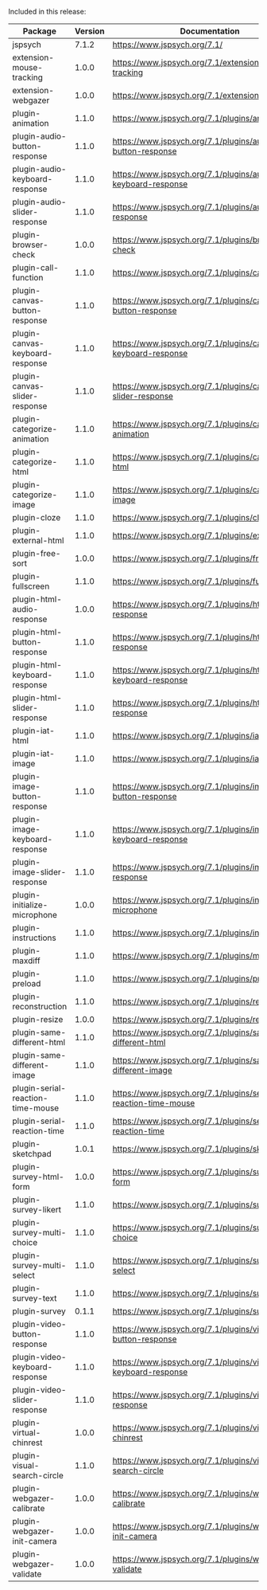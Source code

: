 Included in this release:

Package|Version|Documentation
--- | --- | ---
jspsych|7.1.2|https://www.jspsych.org/7.1/
extension-mouse-tracking|1.0.0|https://www.jspsych.org/7.1/extensions/mouse-tracking
extension-webgazer|1.0.0|https://www.jspsych.org/7.1/extensions/webgazer
plugin-animation|1.1.0|https://www.jspsych.org/7.1/plugins/animation
plugin-audio-button-response|1.1.0|https://www.jspsych.org/7.1/plugins/audio-button-response
plugin-audio-keyboard-response|1.1.0|https://www.jspsych.org/7.1/plugins/audio-keyboard-response
plugin-audio-slider-response|1.1.0|https://www.jspsych.org/7.1/plugins/audio-slider-response
plugin-browser-check|1.0.0|https://www.jspsych.org/7.1/plugins/browser-check
plugin-call-function|1.1.0|https://www.jspsych.org/7.1/plugins/call-function
plugin-canvas-button-response|1.1.0|https://www.jspsych.org/7.1/plugins/canvas-button-response
plugin-canvas-keyboard-response|1.1.0|https://www.jspsych.org/7.1/plugins/canvas-keyboard-response
plugin-canvas-slider-response|1.1.0|https://www.jspsych.org/7.1/plugins/canvas-slider-response
plugin-categorize-animation|1.1.0|https://www.jspsych.org/7.1/plugins/categorize-animation
plugin-categorize-html|1.1.0|https://www.jspsych.org/7.1/plugins/categorize-html
plugin-categorize-image|1.1.0|https://www.jspsych.org/7.1/plugins/categorize-image
plugin-cloze|1.1.0|https://www.jspsych.org/7.1/plugins/cloze
plugin-external-html|1.1.0|https://www.jspsych.org/7.1/plugins/external-html
plugin-free-sort|1.0.0|https://www.jspsych.org/7.1/plugins/free-sort
plugin-fullscreen|1.1.0|https://www.jspsych.org/7.1/plugins/fullscreen
plugin-html-audio-response|1.0.0|https://www.jspsych.org/7.1/plugins/html-audio-response
plugin-html-button-response|1.1.0|https://www.jspsych.org/7.1/plugins/html-button-response
plugin-html-keyboard-response|1.1.0|https://www.jspsych.org/7.1/plugins/html-keyboard-response
plugin-html-slider-response|1.1.0|https://www.jspsych.org/7.1/plugins/html-slider-response
plugin-iat-html|1.1.0|https://www.jspsych.org/7.1/plugins/iat-html
plugin-iat-image|1.1.0|https://www.jspsych.org/7.1/plugins/iat-image
plugin-image-button-response|1.1.0|https://www.jspsych.org/7.1/plugins/image-button-response
plugin-image-keyboard-response|1.1.0|https://www.jspsych.org/7.1/plugins/image-keyboard-response
plugin-image-slider-response|1.1.0|https://www.jspsych.org/7.1/plugins/image-slider-response
plugin-initialize-microphone|1.0.0|https://www.jspsych.org/7.1/plugins/initialize-microphone
plugin-instructions|1.1.0|https://www.jspsych.org/7.1/plugins/instructions
plugin-maxdiff|1.1.0|https://www.jspsych.org/7.1/plugins/maxdiff
plugin-preload|1.1.0|https://www.jspsych.org/7.1/plugins/preload
plugin-reconstruction|1.1.0|https://www.jspsych.org/7.1/plugins/reconstruction
plugin-resize|1.0.0|https://www.jspsych.org/7.1/plugins/resize
plugin-same-different-html|1.1.0|https://www.jspsych.org/7.1/plugins/same-different-html
plugin-same-different-image|1.1.0|https://www.jspsych.org/7.1/plugins/same-different-image
plugin-serial-reaction-time-mouse|1.1.0|https://www.jspsych.org/7.1/plugins/serial-reaction-time-mouse
plugin-serial-reaction-time|1.1.0|https://www.jspsych.org/7.1/plugins/serial-reaction-time
plugin-sketchpad|1.0.1|https://www.jspsych.org/7.1/plugins/sketchpad
plugin-survey-html-form|1.0.0|https://www.jspsych.org/7.1/plugins/survey-html-form
plugin-survey-likert|1.1.0|https://www.jspsych.org/7.1/plugins/survey-likert
plugin-survey-multi-choice|1.1.0|https://www.jspsych.org/7.1/plugins/survey-multi-choice
plugin-survey-multi-select|1.1.0|https://www.jspsych.org/7.1/plugins/survey-multi-select
plugin-survey-text|1.1.0|https://www.jspsych.org/7.1/plugins/survey-text
plugin-survey|0.1.1|https://www.jspsych.org/7.1/plugins/survey
plugin-video-button-response|1.1.0|https://www.jspsych.org/7.1/plugins/video-button-response
plugin-video-keyboard-response|1.1.0|https://www.jspsych.org/7.1/plugins/video-keyboard-response
plugin-video-slider-response|1.1.0|https://www.jspsych.org/7.1/plugins/video-slider-response
plugin-virtual-chinrest|1.0.0|https://www.jspsych.org/7.1/plugins/virtual-chinrest
plugin-visual-search-circle|1.1.0|https://www.jspsych.org/7.1/plugins/visual-search-circle
plugin-webgazer-calibrate|1.0.0|https://www.jspsych.org/7.1/plugins/webgazer-calibrate
plugin-webgazer-init-camera|1.0.0|https://www.jspsych.org/7.1/plugins/webgazer-init-camera
plugin-webgazer-validate|1.0.0|https://www.jspsych.org/7.1/plugins/webgazer-validate
